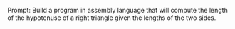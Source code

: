 Prompt: Build a program in assembly language that will compute the length of the hypotenuse of a right
triangle given the lengths of the two sides.
